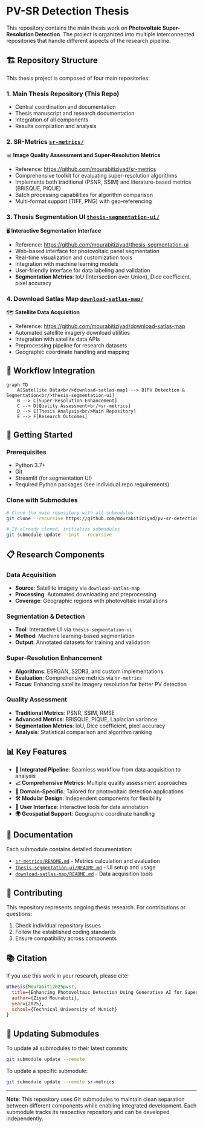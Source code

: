 # PV-SR Detection Thesis

This repository contains the main thesis work on **Photovoltaic Super-Resolution Detection**. The project is organized into multiple interconnected repositories that handle different aspects of the research pipeline.

## 🏗️ Repository Structure

This thesis project is composed of four main repositories:

### 1. **Main Thesis Repository** (This Repo)
- Central coordination and documentation
- Thesis manuscript and research documentation
- Integration of all components
- Results compilation and analysis

### 2. **SR-Metrics** [`sr-metrics/`](./sr-metrics) 
📊 **Image Quality Assessment and Super-Resolution Metrics**
- Reference: https://github.com/mourabitiziyad/sr-metrics
- Comprehensive toolkit for evaluating super-resolution algorithms
- Implements both traditional (PSNR, SSIM) and literature-based metrics (BRISQUE, PIQUE)
- Batch processing capabilities for algorithm comparison
- Multi-format support (TIFF, PNG) with geo-referencing

### 3. **Thesis Segmentation UI** [`thesis-segmentation-ui/`](./thesis-segmentation-ui)
🖥️ **Interactive Segmentation Interface**
- Reference: https://github.com/mourabitiziyad/thesis-segmentation-ui
- Web-based interface for photovoltaic panel segmentation
- Real-time visualization and customization tools
- Integration with machine learning models
- User-friendly interface for data labeling and validation
- **Segmentation Metrics**: IoU (Intersection over Union), Dice coefficient, pixel accuracy

### 4. **Download Satlas Map** [`download-satlas-map/`](./download-satlas-map)
🗺️ **Satellite Data Acquisition**
- Reference: https://github.com/mourabitiziyad/download-satlas-map
- Automated satellite imagery download utilities
- Integration with satellite data APIs
- Preprocessing pipeline for research datasets
- Geographic coordinate handling and mapping

## 🔄 Workflow Integration

```mermaid
graph TD
    A[Satellite Data<br/>download-satlas-map] --> B[PV Detection & Segmentation<br/>thesis-segmentation-ui]
    B --> C[Super-Resolution Enhancement]
    C --> D[Quality Assessment<br/>sr-metrics]
    D --> E[Thesis Analysis<br/>Main Repository]
    E --> F[Research Outcomes]
```

## 🚀 Getting Started

### Prerequisites
- Python 3.7+
- Git
- Streamlit (for segmentation UI)
- Required Python packages (see individual repo requirements)

### Clone with Submodules
```bash
# Clone the main repository with all submodules
git clone --recursive https://github.com/mourabitiziyad/pv-sr-detection-thesis.git

# If already cloned, initialize submodules
git submodule update --init --recursive
```

## 📋 Research Components

### Data Acquisition
- **Source**: Satellite imagery via `download-satlas-map`
- **Processing**: Automated downloading and preprocessing
- **Coverage**: Geographic regions with photovoltaic installations

### Segmentation & Detection
- **Tool**: Interactive UI via `thesis-segmentation-ui`
- **Method**: Machine learning-based segmentation
- **Output**: Annotated datasets for training and validation

### Super-Resolution Enhancement
- **Algorithms**: ESRGAN, S2DR3, and custom implementations
- **Evaluation**: Comprehensive metrics via `sr-metrics`
- **Focus**: Enhancing satellite imagery resolution for better PV detection

### Quality Assessment
- **Traditional Metrics**: PSNR, SSIM, RMSE
- **Advanced Metrics**: BRISQUE, PIQUE, Laplacian variance
- **Segmentation Metrics**: IoU, Dice coefficient, pixel accuracy
- **Analysis**: Statistical comparison and algorithm ranking

## 📊 Key Features

- **🔗 Integrated Pipeline**: Seamless workflow from data acquisition to analysis
- **📈 Comprehensive Metrics**: Multiple quality assessment approaches
- **🎯 Domain-Specific**: Tailored for photovoltaic detection applications
- **🛠️ Modular Design**: Independent components for flexibility
- **📱 User Interface**: Interactive tools for data annotation
- **🌍 Geospatial Support**: Geographic coordinate handling

## 📖 Documentation

Each submodule contains detailed documentation:
- [`sr-metrics/README.md`](./sr-metrics/README.md) - Metrics calculation and evaluation
- [`thesis-segmentation-ui/README.md`](./thesis-segmentation-ui/README.md) - UI setup and usage
- [`download-satlas-map/README.md`](./download-satlas-map/README.md) - Data acquisition tools

## 🤝 Contributing

This repository represents ongoing thesis research. For contributions or questions:
1. Check individual repository issues
2. Follow the established coding standards
3. Ensure compatibility across components

## 📚 Citation

If you use this work in your research, please cite:
```bibtex
@thesis{Mourabiti2025pvsr,
  title={Enhancing Photovoltaic Detection Using Generative AI for Super-Resolution Satellite Imagery},
  author={Ziyad Mourabiti},
  year={2025},
  school={Technical University of Munich}
}
```

## 🔧 Updating Submodules

To update all submodules to their latest commits:
```bash
git submodule update --remote
```

To update a specific submodule:
```bash
git submodule update --remote sr-metrics
```

---

**Note**: This repository uses Git submodules to maintain clean separation between different components while enabling integrated development. Each submodule tracks its respective repository and can be developed independently. 